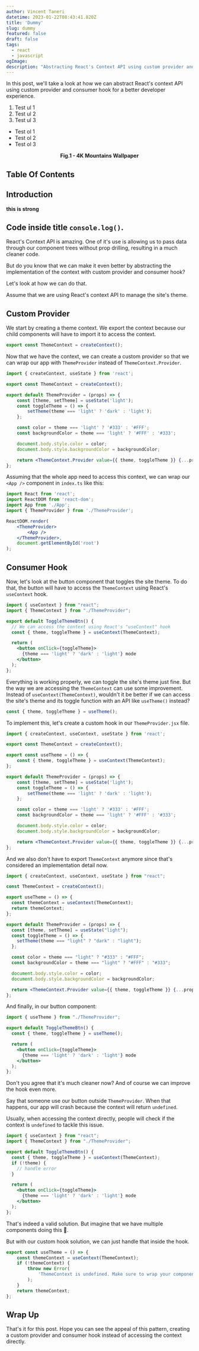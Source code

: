 ```yaml
---
author: Vincent Taneri
datetime: 2023-01-22T08:43:41.820Z
title: 'Dummy'
slug: dummy
featured: false
draft: false
tags:
  - react
  - javascript
ogImage:
description: "Abstracting React's Context API using custom provider and consumer hook."
---
```


In this post, we'll take a look at how we can abstract React's context API using custom provider and consumer hook for a better developer experience.

1. Test ul 1
2. Test ul 2
3. Test ul 3

- Test ol 1
- Test ol 2
- Test ol 3

<figure>

<figcaption align = "center"><b>Fig.1 - 4K Mountains Wallpaper</b></figcaption>
</figure>

## Table Of Contents

## Introduction

**this is strong**

## Code inside title `console.log()`.

React's Context API is amazing. One of it's use is allowing us to pass data through our component trees without prop drilling, resulting in a much cleaner code.

But do you know that we can make it even better by abstracting the implementation of the context with custom provider and consumer hook?

Let's look at how we can do that.

Assume that we are using React's context API to manage the site's theme.

## Custom Provider

We start by creating a theme context. We export the context because our child components will have to import it to access the context.

```jsx
export const ThemeContext = createContext();
```

Now that we have the context, we can create a custom provider so that we can wrap our app with `ThemeProvider` instead of `ThemeContext.Provider`.

```jsx
import { createContext, useState } from 'react';

export const ThemeContext = createContext();

export default ThemeProvider = (props) => {
	const [theme, setTheme] = useState('light');
	const toggleTheme = () => {
		setTheme(theme === 'light' ? 'dark' : 'light');
	};

	const color = theme === 'light' ? '#333' : '#FFF';
	const backgroundColor = theme === 'light' ? '#FFF' : '#333';

	document.body.style.color = color;
	document.body.style.backgroundColor = backgroundColor;

	return <ThemeContext.Provider value={{ theme, toggleTheme }} {...props} />;
};
```

Assuming that the whole app need to access this context, we can wrap our `<App />` component in `index.ts` like this:

```jsx
import React from 'react';
import ReactDOM from 'react-dom';
import App from './App';
import { ThemeProvider } from './ThemeProvider';

ReactDOM.render(
	<ThemeProvider>
		<App />
	</ThemeProvider>,
	document.getElementById('root')
);
```

## Consumer Hook

Now, let's look at the button component that toggles the site theme. To do that, the button will have to access the `ThemeContext` using React's `useContext` hook.

```jsx
import { useContext } from "react";
import { ThemeContext } from "./ThemeProvider";

export default ToggleThemeBtn() {
  // We can access the context using React's "useContext" hook
  const { theme, toggleTheme } = useContext(ThemeContext);

  return (
    <button onClick={toggleTheme}>
      {theme === 'light' ? 'dark' : 'light'} mode
    </button>
  );
};
```

Everything is working properly, we can toggle the site's theme just fine. But the way we are accessing the `ThemeContext` can use some improvement. Instead of `useContext(ThemeContext)`, wouldn't it be better if we can access the site's theme and its toggle function with an API like `useTheme()` instead?

```jsx
const { theme, toggleTheme } = useTheme();
```

To implement this, let's create a custom hook in our `ThemeProvider.jsx` file.

```jsx {1, 5-7}
import { createContext, useContext, useState } from 'react';

export const ThemeContext = createContext();

export const useTheme = () => {
	const { theme, toggleTheme } = useContext(ThemeContext);
};

export default ThemeProvider = (props) => {
	const [theme, setTheme] = useState('light');
	const toggleTheme = () => {
		setTheme(theme === 'light' ? 'dark' : 'light');
	};

	const color = theme === 'light' ? '#333' : '#FFF';
	const backgroundColor = theme === 'light' ? '#FFF' : '#333';

	document.body.style.color = color;
	document.body.style.backgroundColor = backgroundColor;

	return <ThemeContext.Provider value={{ theme, toggleTheme }} {...props} />;
};
```

And we also don't have to export `ThemeContext` anymore since that's considered an implementation detail now.

```jsx {3}
import { createContext, useContext, useState } from "react";

const ThemeContext = createContext();

export useTheme = () => {
  const themeContext = useContext(ThemeContext);
  return themeContext;
};

export default ThemeProvider = (props) => {
  const [theme, setTheme] = useState("light");
  const toggleTheme = () => {
    setTheme(theme === "light" ? "dark" : "light");
  };

  const color = theme === "light" ? "#333" : "#FFF";
  const backgroundColor = theme === "light" ? "#FFF" : "#333";

  document.body.style.color = color;
  document.body.style.backgroundColor = backgroundColor;

  return <ThemeContext.Provider value={{ theme, toggleTheme }} {...props} />;
};
```

And finally, in our button component:

```jsx {1, 4}
import { useTheme } from "./ThemeProvider";

export default ToggleThemeBtn() {
  const { theme, toggleTheme } = useTheme();

  return (
    <button onClick={toggleTheme}>
      {theme === 'light' ? 'dark' : 'light'} mode
    </button>
  );
};
```

Don't you agree that it's much cleaner now? And of course we can improve the hook even more.

Say that someone use our button outside `ThemeProvider`. When that happens, our app will crash because the context will return `undefined`.

Usually, when accessing the context directly, people will check if the context is `undefined` to tackle this issue.

```jsx {6-8}
import { useContext } from "react";
import { ThemeContext } from "./ThemeProvider";

export default ToggleThemeBtn() {
  const { theme, toggleTheme } = useContext(ThemeContext);
  if (!theme) {
    // handle error
  }

  return (
    <button onClick={toggleTheme}>
      {theme === 'light' ? 'dark' : 'light'} mode
    </button>
  );
};
```

That's indeed a valid solution. But imagine that we have multiple components doing this 🥲.

But with our custom hook solution, we can just handle that inside the hook.

```jsx
export const useTheme = () => {
	const themeContext = useContext(ThemeContext);
	if (!themeContext) {
		throw new Error(
			'ThemeContext is undefined. Make sure to wrap your component with ThemeProvider.'
		);
	}
	return themeContext;
};
```

## Wrap Up

That's it for this post. Hope you can see the appeal of this pattern, creating a custom provider and consumer hook instead of accessing the context directly.
